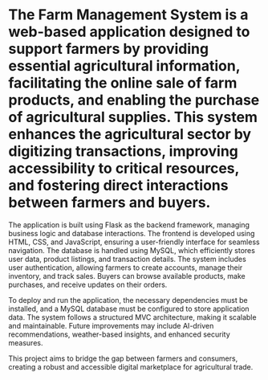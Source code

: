 # The Farm Management System is a web-based application designed to support farmers by providing essential agricultural information, facilitating the online sale of farm products, and enabling the purchase of agricultural supplies. This system enhances the agricultural sector by digitizing transactions, improving accessibility to critical resources, and fostering direct interactions between farmers and buyers.

The application is built using Flask as the backend framework, managing business logic and database interactions. The frontend is developed using HTML, CSS, and JavaScript, ensuring a user-friendly interface for seamless navigation. The database is handled using MySQL, which efficiently stores user data, product listings, and transaction details. The system includes user authentication, allowing farmers to create accounts, manage their inventory, and track sales. Buyers can browse available products, make purchases, and receive updates on their orders.

To deploy and run the application, the necessary dependencies must be installed, and a MySQL database must be configured to store application data. The system follows a structured MVC architecture, making it scalable and maintainable. Future improvements may include AI-driven recommendations, weather-based insights, and enhanced security measures.

This project aims to bridge the gap between farmers and consumers, creating a robust and accessible digital marketplace for agricultural trade.
